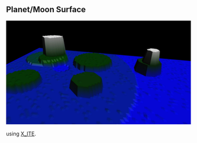 ## Planet/Moon Surface 

[![simple planet/moon surface](surface.jpg)](../../advancedViewer.html?model=./2003/surface/proto/surface.wrl  "click to browse in 3d")

using [X_ITE](http://create3000.de/x_ite).

<!--
Surface Prototype

Adds to an Elevationgrid node a series of procedurally generated height adjustments, some random height noise, and/or some height determined colouring. This allows the simple creation of enough apparent complexity for a realistic landscape surface, with very little data. This proto can also animate the grid, as a Sine function, to create a moving sea surface etc.
An event can return the current 3D location and orientation of any location on the surface, given its 2D coordinate, so an object can be easily placed on a randomly generated surface at render time, even dynamically when the surface is being animated.
Overview

Althought its the points within a perfect circle that are height altered, the square nature of the elevationgrid makes for a 'rough' look.
-->
